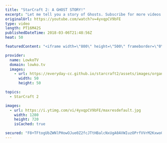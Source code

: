 ```yaml
---
title: "StarCraft 2: A GHOST STORY!"
excerpt: "Let me tell you a story of Ghosts. Subscribe for more videos: http://lowko.tv/youtube The Zerg... Mothership?! https://goo.gl/bZtVFG  In this game of Silver League Terran versus Zerg, the Terran player decides to rush Ghosts versus our Zerg opponent. Mark and Jim go on an adventure together.  If you"
originalUrl: https://youtube.com/watch?v=4yxqpCV9bFE
type: video
length: PT16M42S
publishedDateTime: 2018-03-06T21:48:56Z
heat: 50

featuredContent: "<iframe width=\"800\" height=\"500\" frameborder=\"0\" src=\"https://www.youtube.com/embed/4yxqpCV9bFE\" allow=\"accelerometer; autoplay; encrypted-media; gyroscope; picture-in-picture\" allowfullscreen></iframe>"

provider:
  name: LowkoTV
  domain: lowko.tv
  images:
    - url: https://everyday-cc.github.io/starcraft2/assets/images/organizations/lowko.tv-50x50.jpg
      width: 50
      height: 50

topics:
  - StarCraft 2

images:
  - url: https://i.ytimg.com/vi/4yxqpCV9bFE/maxresdefault.jpg
    width: 1280
    height: 720
    isCached: true

secured: "F8+TFtogUbZWNlPHowOJue0Z2fcJTtHBalcNxUgA0AVWIuzOPrfVVrM2KxwoG+uP5RNePJYNnrYXi2nM6eKDFUr4Qb4v3DrE985VDeTPDK9SXw59md7QQkaD2HrAcMHhgF5zDcKlij6AjPhMufHTIVuZ2nW0PtifU+4O88Pu5EqGri2v5gzwggeaHo2iRPRxaq/eFBm+sqGdYRnPnM4p7SHGqSy+SXOxWM0xVy2COPt4fVN3mse6BKI38s/wGvUAt8uyfsJ0xs/ko+JUH1LaddJkvlEHzHK9uF52a+Thbu3q93Zp7d13dBB1It2Q+Cp56jgNY9vVcV/rie1TkoMyNKyG4vn/U2dT0GLLSoJOptBD6yDBjNT6E5HlWjvNVpkfUhHislOeLzRnGUIaN3SJdUVGG//1SyCI5MXyEdLqGM4=;rkBfpGUzu7SUOUFLRGsRJQ=="
---
```


